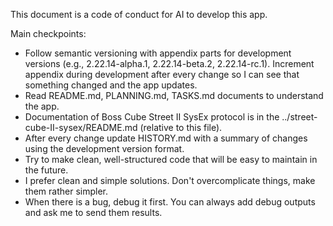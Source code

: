 This document is a code of conduct for AI to develop this app.

Main checkpoints:
- Follow semantic versioning with appendix parts for development versions (e.g., 2.22.14-alpha.1, 2.22.14-beta.2, 2.22.14-rc.1). Increment appendix during development after every change so I can see that something changed and the app updates.
- Read README.md, PLANNING.md, TASKS.md documents to understand the app.
- Documentation of Boss Cube Street II SysEx protocol is in the ../street-cube-II-sysex/README.md (relative to this file).
- After every change update HISTORY.md with a summary of changes using the development version format.
- Try to make clean, well-structured code that will be easy to maintain in the future.
- I prefer clean and simple solutions. Don't overcomplicate things, make them rather simpler.
- When there is a bug, debug it first. You can always add debug outputs and ask me to send them results.
